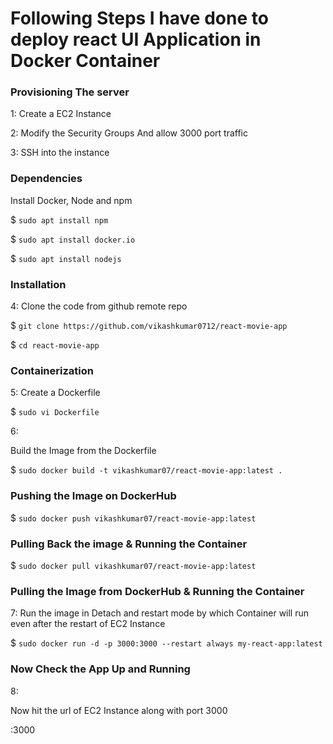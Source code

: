 # Following Steps I have done to deploy react UI Application in Docker Container

### Provisioning The server
1: 
Create a EC2 Instance

2:
Modify the Security Groups And allow 3000 port traffic

3: 
SSH into the instance 

### Dependencies
 Install Docker, Node and npm

$ `sudo apt install npm`

$ `sudo apt install docker.io`

$ `sudo apt install nodejs`

### Installation
4: 
Clone the code from github remote repo

$ `git clone https://github.com/vikashkumar0712/react-movie-app`

$ `cd react-movie-app`

### Containerization

5:
Create a Dockerfile

$ `sudo vi Dockerfile`

6:

Build the Image from the Dockerfile

$ `sudo docker build -t vikashkumar07/react-movie-app:latest .`

### Pushing the Image on DockerHub

$ `sudo docker push vikashkumar07/react-movie-app:latest`

### Pulling Back the image & Running the Container

$ `sudo docker pull vikashkumar07/react-movie-app:latest`

### Pulling the Image from DockerHub & Running the Container

7:
Run the image in Detach and restart mode by which Container will run even after the restart of EC2 Instance

$ `sudo docker run -d -p 3000:3000 --restart always my-react-app:latest`

### Now Check the App Up and Running

8:

Now hit the url of EC2 Instance along with port 3000

<instance-url>:3000




